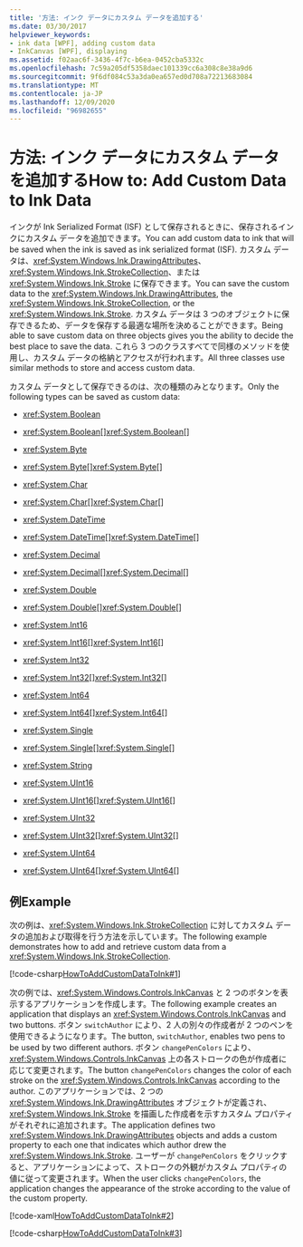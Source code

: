 ```yaml
---
title: '方法: インク データにカスタム データを追加する'
ms.date: 03/30/2017
helpviewer_keywords:
- ink data [WPF], adding custom data
- InkCanvas [WPF], displaying
ms.assetid: f02aac6f-3436-4f7c-b6ea-0452cba5332c
ms.openlocfilehash: 7c59a205df5358daec101339cc6a308c8e38a9d6
ms.sourcegitcommit: 9f6df084c53a3da0ea657ed0d708a72213683084
ms.translationtype: MT
ms.contentlocale: ja-JP
ms.lasthandoff: 12/09/2020
ms.locfileid: "96982655"
---
```

# <a name="how-to-add-custom-data-to-ink-data"></a><span data-ttu-id="76a7c-102">方法: インク データにカスタム データを追加する</span><span class="sxs-lookup"><span data-stu-id="76a7c-102">How to: Add Custom Data to Ink Data</span></span>
<span data-ttu-id="76a7c-103">インクが Ink Serialized Format (ISF) として保存されるときに、保存されるインクにカスタム データを追加できます。</span><span class="sxs-lookup"><span data-stu-id="76a7c-103">You can add custom data to ink that will be saved when the ink is saved as ink serialized format (ISF).</span></span>  <span data-ttu-id="76a7c-104">カスタム データは、<xref:System.Windows.Ink.DrawingAttributes>、<xref:System.Windows.Ink.StrokeCollection>、または <xref:System.Windows.Ink.Stroke> に保存できます。</span><span class="sxs-lookup"><span data-stu-id="76a7c-104">You can save the custom data to the <xref:System.Windows.Ink.DrawingAttributes>, the <xref:System.Windows.Ink.StrokeCollection>, or the <xref:System.Windows.Ink.Stroke>.</span></span>  <span data-ttu-id="76a7c-105">カスタム データは 3 つのオブジェクトに保存できるため、データを保存する最適な場所を決めることができます。</span><span class="sxs-lookup"><span data-stu-id="76a7c-105">Being able to save custom data on three objects gives you the ability to decide the best place to save the data.</span></span>  <span data-ttu-id="76a7c-106">これら 3 つのクラスすべてで同様のメソッドを使用し、カスタム データの格納とアクセスが行われます。</span><span class="sxs-lookup"><span data-stu-id="76a7c-106">All three classes use similar methods to store and access custom data.</span></span>  
  
 <span data-ttu-id="76a7c-107">カスタム データとして保存できるのは、次の種類のみとなります。</span><span class="sxs-lookup"><span data-stu-id="76a7c-107">Only the following types can be saved as custom data:</span></span>  
  
- <xref:System.Boolean>  
  
- <span data-ttu-id="76a7c-108"><xref:System.Boolean>[]</span><span class="sxs-lookup"><span data-stu-id="76a7c-108"><xref:System.Boolean>[]</span></span>  
  
- <xref:System.Byte>  
  
- <span data-ttu-id="76a7c-109"><xref:System.Byte>[]</span><span class="sxs-lookup"><span data-stu-id="76a7c-109"><xref:System.Byte>[]</span></span>  
  
- <xref:System.Char>  
  
- <span data-ttu-id="76a7c-110"><xref:System.Char>[]</span><span class="sxs-lookup"><span data-stu-id="76a7c-110"><xref:System.Char>[]</span></span>  
  
- <xref:System.DateTime>  
  
- <span data-ttu-id="76a7c-111"><xref:System.DateTime>[]</span><span class="sxs-lookup"><span data-stu-id="76a7c-111"><xref:System.DateTime>[]</span></span>  
  
- <xref:System.Decimal>  
  
- <span data-ttu-id="76a7c-112"><xref:System.Decimal>[]</span><span class="sxs-lookup"><span data-stu-id="76a7c-112"><xref:System.Decimal>[]</span></span>  
  
- <xref:System.Double>  
  
- <span data-ttu-id="76a7c-113"><xref:System.Double>[]</span><span class="sxs-lookup"><span data-stu-id="76a7c-113"><xref:System.Double>[]</span></span>  
  
- <xref:System.Int16>  
  
- <span data-ttu-id="76a7c-114"><xref:System.Int16>[]</span><span class="sxs-lookup"><span data-stu-id="76a7c-114"><xref:System.Int16>[]</span></span>  
  
- <xref:System.Int32>  
  
- <span data-ttu-id="76a7c-115"><xref:System.Int32>[]</span><span class="sxs-lookup"><span data-stu-id="76a7c-115"><xref:System.Int32>[]</span></span>  
  
- <xref:System.Int64>  
  
- <span data-ttu-id="76a7c-116"><xref:System.Int64>[]</span><span class="sxs-lookup"><span data-stu-id="76a7c-116"><xref:System.Int64>[]</span></span>  
  
- <xref:System.Single>  
  
- <span data-ttu-id="76a7c-117"><xref:System.Single>[]</span><span class="sxs-lookup"><span data-stu-id="76a7c-117"><xref:System.Single>[]</span></span>  
  
- <xref:System.String>  
  
- <xref:System.UInt16>  
  
- <span data-ttu-id="76a7c-118"><xref:System.UInt16>[]</span><span class="sxs-lookup"><span data-stu-id="76a7c-118"><xref:System.UInt16>[]</span></span>  
  
- <xref:System.UInt32>  
  
- <span data-ttu-id="76a7c-119"><xref:System.UInt32>[]</span><span class="sxs-lookup"><span data-stu-id="76a7c-119"><xref:System.UInt32>[]</span></span>  
  
- <xref:System.UInt64>  
  
- <span data-ttu-id="76a7c-120"><xref:System.UInt64>[]</span><span class="sxs-lookup"><span data-stu-id="76a7c-120"><xref:System.UInt64>[]</span></span>  
  
## <a name="example"></a><span data-ttu-id="76a7c-121">例</span><span class="sxs-lookup"><span data-stu-id="76a7c-121">Example</span></span>  
 <span data-ttu-id="76a7c-122">次の例は、<xref:System.Windows.Ink.StrokeCollection> に対してカスタム データの追加および取得を行う方法を示しています。</span><span class="sxs-lookup"><span data-stu-id="76a7c-122">The following example demonstrates how to add and retrieve custom data from a <xref:System.Windows.Ink.StrokeCollection>.</span></span>  
  
 [!code-csharp[HowToAddCustomDataToInk#1](~/samples/snippets/csharp/VS_Snippets_Wpf/HowToAddCustomDataToInk/CSharp/Window1.xaml.cs#1)]  
  
 <span data-ttu-id="76a7c-123">次の例では、<xref:System.Windows.Controls.InkCanvas> と 2 つのボタンを表示するアプリケーションを作成します。</span><span class="sxs-lookup"><span data-stu-id="76a7c-123">The following example creates an application that displays an <xref:System.Windows.Controls.InkCanvas> and two buttons.</span></span>  <span data-ttu-id="76a7c-124">ボタン `switchAuthor` により、2 人の別々の作成者が 2 つのペンを使用できるようになります。</span><span class="sxs-lookup"><span data-stu-id="76a7c-124">The button, `switchAuthor`, enables two pens to be used by two different authors.</span></span>  <span data-ttu-id="76a7c-125">ボタン `changePenColors` により、<xref:System.Windows.Controls.InkCanvas> 上の各ストロークの色が作成者に応じて変更されます。</span><span class="sxs-lookup"><span data-stu-id="76a7c-125">The button `changePenColors` changes the color of each stroke on the <xref:System.Windows.Controls.InkCanvas> according to the author.</span></span>  <span data-ttu-id="76a7c-126">このアプリケーションでは、2 つの <xref:System.Windows.Ink.DrawingAttributes> オブジェクトが定義され、<xref:System.Windows.Ink.Stroke> を描画した作成者を示すカスタム プロパティがそれぞれに追加されます。</span><span class="sxs-lookup"><span data-stu-id="76a7c-126">The application defines two <xref:System.Windows.Ink.DrawingAttributes> objects and adds a custom property to each one that indicates which author drew the <xref:System.Windows.Ink.Stroke>.</span></span>  <span data-ttu-id="76a7c-127">ユーザーが `changePenColors` をクリックすると、アプリケーションによって、ストロークの外観がカスタム プロパティの値に従って変更されます。</span><span class="sxs-lookup"><span data-stu-id="76a7c-127">When the user clicks `changePenColors`, the application changes the appearance of the stroke according to the value of the custom property.</span></span>  
  
 [!code-xaml[HowToAddCustomDataToInk#2](~/samples/snippets/csharp/VS_Snippets_Wpf/HowToAddCustomDataToInk/CSharp/Window1.xaml#2)]  
  
 [!code-csharp[HowToAddCustomDataToInk#3](~/samples/snippets/csharp/VS_Snippets_Wpf/HowToAddCustomDataToInk/CSharp/Window1.xaml.cs#3)]
